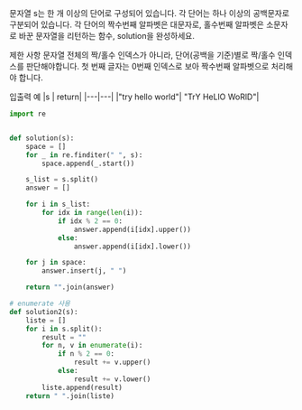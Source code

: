 문자열 s는 한 개 이상의 단어로 구성되어 있습니다. 각 단어는 하나 이상의 공백문자로 구분되어 있습니다. 각 단어의 짝수번째 알파벳은 대문자로, 홀수번째 알파벳은 소문자로 바꾼 문자열을 리턴하는 함수, solution을 완성하세요.

제한 사항
문자열 전체의 짝/홀수 인덱스가 아니라, 단어(공백을 기준)별로 짝/홀수 인덱스를 판단해야합니다.
첫 번째 글자는 0번째 인덱스로 보아 짝수번째 알파벳으로 처리해야 합니다.

입출력 예
|s |	return|
|---|---|
|"try hello world"|	"TrY HeLlO WoRlD"|

```python
import re


def solution(s):
    space = []
    for _ in re.finditer(" ", s):
        space.append(_.start())

    s_list = s.split()
    answer = []

    for i in s_list:
        for idx in range(len(i)):
            if idx % 2 == 0:
                answer.append(i[idx].upper())
            else:
                answer.append(i[idx].lower())

    for j in space:
        answer.insert(j, " ")

    return "".join(answer)

# enumerate 사용
def solution2(s):
    liste = []
    for i in s.split():
        result = ""
        for n, v in enumerate(i):
            if n % 2 == 0:
                result += v.upper()
            else:
                result += v.lower()
        liste.append(result)
    return " ".join(liste)

```